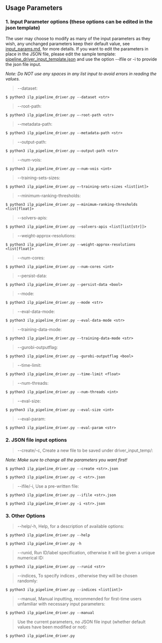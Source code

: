 ## Usage Parameters

### 1. Input Parameter options (these options can be edited in the json template)

The user may choose to modify as many of the input parameters as they wish, any unchanged parameters keep their default value, see [input_params.md](input_params.md), for more details.
If you want to edit the parameters in place in the JSON file, please edit the sample template: [pipeline_driver_input_template.json](../json/pipeline_driver_input_template.json) and use the
option --ifile or -i to provide the json file input.


*Note: Do NOT use any spaces in any list input to avoid errors in reading the values.* 
> --dataset:

    $ python3 ilp_pipeline_driver.py --dataset <str>

> --root-path:

    $ python3 ilp_pipeline_driver.py –-root-path <str>

> --metadata-path:

    $ python3 ilp_pipeline_driver.py --metadata-path <str>

> --output-path: 

    $ python3 ilp_pipeline_driver.py –-output-path <str>

> --num-vois:

    $ python3 ilp_pipeline_driver.py –-num-vois <int>

> --training-sets-sizes: 


    $ python3 ilp_pipeline_driver.py –-training-sets-sizes <list[int]>

> --minimum-ranking-thresholds: 

    $ python3 ilp_pipeline_driver.py –-minimum-ranking-thresholds <list[float]>

> --solvers-apis: 

    $ python3 ilp_pipeline_driver.py -–solvers-apis <list[list[str]]>

>	--weight-approx-resolutions: 

    $ python3 ilp_pipeline_driver.py --weight-approx-resolutions <list[float]>

> --num-cores: 

    $ python3 ilp_pipeline_driver.py --num-cores <int>

> --persist-data: 

    $ python3 ilp_pipeline_driver.py --persist-data <bool>

> --mode: 

    $ python3 ilp_pipeline_driver.py --mode <str>

> --eval-data-mode:

    $ python3 ilp_pipeline_driver.py --eval-data-mode <str>

> --training-data-mode:

    $ python3 ilp_pipeline_driver.py --training-data-mode <str>

> --gurobi-outputflag: 

    $ python3 ilp_pipeline_driver.py --gurobi-outputflag <bool>

> --time-limit: 

    $ python3 ilp_pipeline_driver.py --time-limit <float>

> --num-threads: 

    $ python3 ilp_pipeline_driver.py --num-threads <int>

> --eval-size:

    $ python3 ilp_pipeline_driver.py --eval-size <int>

> --eval-param:
> 
    $ python3 ilp_pipeline_driver.py --eval-param <str>

### 2. JSON file input options

> --create/-c, Create a new file to be saved under driver_input_temp/:

*Note: Make sure to change all the parameters you want first!*

    $ python3 ilp_pipeline_driver.py --create <str>.json

    $ python3 ilp_pipeline_driver.py -c <str>.json

> --ifile/-i, Use a pre-written file:

    $ python3 ilp_pipeline_driver.py --ifile <str>.json

    $ python3 ilp_pipeline_driver.py -i <str>.json

### 3. Other Options

> --help/-h, Help, for a description of available options:

    $ python3 ilp_pipeline_driver.py --help

    $ python3 ilp_pipeline_driver.py -h

> --runid, Run ID/label specification, otherwise it will be given a unique numerical ID:

    $ python3 ilp_pipeline_driver.py --runid <str>

> --indices, To specify indices , otherwise they will be chosen randomly:

    $ python3 ilp_pipeline_driver.py --indices <list[int]>

> --manual, Manual inputting, recommended for first-time users unfamiliar with necessary input parameters:

    $ python3 ilp_pipeline_driver.py --manual

> Use the current parameters, no JSON file input (whether default values have been modified or not):

    $ python3 ilp_pipeline_driver.py 
